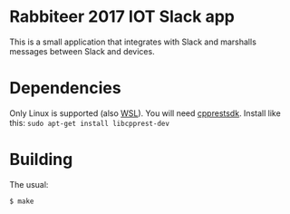 # Rabbiteer 2017 IOT Slack app

This is a small application that integrates with Slack and marshalls messages between
Slack and devices.

# Dependencies
Only Linux is supported (also [WSL](https://msdn.microsoft.com/en-us/commandline/wsl/about)).
You will need [cpprestsdk](https://github.com/Microsoft/cpprestsdk/wiki).
Install like this: `sudo apt-get install libcpprest-dev`

# Building
The usual:
```
$ make
```
